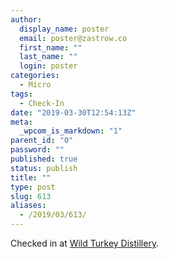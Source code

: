 ```yaml
---
author:
  display_name: poster
  email: poster@zastrow.co
  first_name: ""
  last_name: ""
  login: poster
categories:
  - Micro
tags:
  - Check-In
date: "2019-03-30T12:54:13Z"
meta:
  _wpcom_is_markdown: "1"
parent_id: "0"
password: ""
published: true
status: publish
title: ""
type: post
slug: 613
aliases:
  - /2019/03/613/
---
```

<p>Checked in at <a href="http://4sq.com/cxHGfd">Wild Turkey Distillery</a>.</p>
